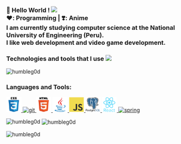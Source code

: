 <h3 align="left">👋 Hello World ! <img src="https://github.com/TheDudeThatCode/TheDudeThatCode/blob/master/Assets/Earth.gif" width="24px"> 
<br>❤️: Programming | ❣️: Anime <br>I am currently studying computer science at the National University of Engineering (Peru).<br>I like web development and video game development.</h3>

<h3>Technologies and tools that I use <img src="https://media.giphy.com/media/WUlplcMpOCEmTGBtBW/giphy.gif" width="30"></h3>


<p align="left"> <img src="https://komarev.com/ghpvc/?username=humbleg0d&label=Profile%20views&color=0e75b6&style=flat" alt="humbleg0d" /> </p>

<h3 align="left">Languages and Tools:</h3>
<p align="left"> <a href="https://www.w3schools.com/css/" target="_blank" rel="noreferrer"> <img src="https://raw.githubusercontent.com/devicons/devicon/master/icons/css3/css3-original-wordmark.svg" alt="css3" width="40" height="40"/> </a> <a href="https://git-scm.com/" target="_blank" rel="noreferrer"> <img src="https://www.vectorlogo.zone/logos/git-scm/git-scm-icon.svg" alt="git" width="40" height="40"/> </a> <a href="https://www.w3.org/html/" target="_blank" rel="noreferrer"> <img src="https://raw.githubusercontent.com/devicons/devicon/master/icons/html5/html5-original-wordmark.svg" alt="html5" width="40" height="40"/> </a> <a href="https://www.java.com" target="_blank" rel="noreferrer"> <img src="https://raw.githubusercontent.com/devicons/devicon/master/icons/java/java-original.svg" alt="java" width="40" height="40"/> </a> <a href="https://developer.mozilla.org/en-US/docs/Web/JavaScript" target="_blank" rel="noreferrer"> <img src="https://raw.githubusercontent.com/devicons/devicon/master/icons/javascript/javascript-original.svg" alt="javascript" width="40" height="40"/> </a> <a href="https://www.postgresql.org" target="_blank" rel="noreferrer"> <img src="https://raw.githubusercontent.com/devicons/devicon/master/icons/postgresql/postgresql-original-wordmark.svg" alt="postgresql" width="40" height="40"/> </a> <a href="https://reactjs.org/" target="_blank" rel="noreferrer"> <img src="https://raw.githubusercontent.com/devicons/devicon/master/icons/react/react-original-wordmark.svg" alt="react" width="40" height="40"/> </a> <a href="https://spring.io/" target="_blank" rel="noreferrer"> <img src="https://www.vectorlogo.zone/logos/springio/springio-icon.svg" alt="spring" width="40" height="40"/> </a> </p>

<p><img align="left" src="https://github-readme-stats.vercel.app/api/top-langs?username=humbleg0d&show_icons=true&locale=en&layout=compact" alt="humbleg0d" /></p>

<p>&nbsp;<img align="center" src="https://github-readme-stats.vercel.app/api?username=humbleg0d&show_icons=true&locale=en" alt="humbleg0d" /></p>

<p><img align="center" src="https://github-readme-streak-stats.herokuapp.com/?user=humbleg0d&" alt="humbleg0d" /></p>
